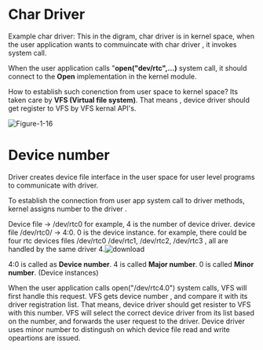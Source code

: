 # Char Driver

Example char driver:
This in the digram, char driver is in kernel space, when the user application wants to commuincate with char driver , it invokes system call.

When the user application calls "**open("dev/rtc",...)** system call, it should connect to the **Open** implementation in the kernel module.

How to establish such conenction from user space to kernel space?
Its taken care by **VFS (Virtual file system)**. That means , device driver should get register to VFS by VFS kernal API's.

![Figure-1-16](https://github.com/krishnaKSA/Linux-Kernel/assets/60934956/02bbe2be-c480-44fc-84dc-3d3bf5cf38f5)


# Device number

Driver creates device file interface in the user space for user level programs to communicate with driver.

To establish the connection from user app system call to driver methods, kernel assigns number to the driver .

Device file -> /dev/rtc0 
for example, 4 is the number of device driver. device file /dev/rtc0/ -> 4:0. 0 is the device instance. 
for example, there could be four rtc devices files /dev/rtc0 /dev/rtc1, /dev/rtc2, /dev/rtc3 , all are handled by the same driver 4.![download](https://github.com/krishnaKSA/Linux-Kernel/assets/60934956/2294372b-38bd-4f2f-b746-1e627a7dfb43)

4:0 is called as **Device number**.
4 is called **Major number**.
0 is called **Minor number**. (Device instances)

When the user application calls open("/dev/rtc4.0") system calls, VFS will first handle this request.
VFS gets device number , and compare it with its driver registration list. That means, device driver should get resister to VFS with this number.
VFS will select the correct device driver from its list based on the number, and forwards the user request to the driver.
Device driver uses minor number to distingush on which device file read and write opeartions are issued.



